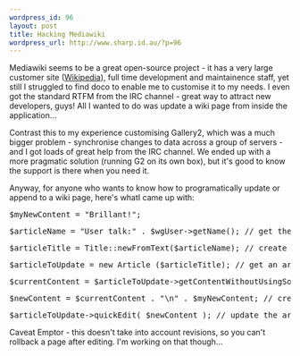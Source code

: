 ```yaml
--- 
wordpress_id: 96
layout: post
title: Hacking Mediawiki
wordpress_url: http://www.sharp.id.au/?p=96
---
```

Mediawiki seems to be a great open-source project - it has a very large customer site (<a href="http://www.wikipedia.org">Wikipedia</a>), full time development and maintainence staff, yet still I struggled to find doco to enable me to customise it to my needs. I even got the standard RTFM from the IRC channel - great way to attract new developers, guys! All I wanted to do was update a wiki page from inside the application...

Contrast this to my experience customising Gallery2, which was a much bigger problem - synchronise changes to data across a group of servers - and I got loads of great help from the IRC channel. We ended up with a more pragmatic solution (running G2 on its own box), but it's good to know the support is there when you need it.

Anyway, for anyone who wants to know how to programatically update or append to a wiki page, here's whatI came up with:


<pre>$myNewContent = "Brillant!";</pre>

<pre>$articleName = "User_talk:" . $wgUser->getName(); // get the user talk page for the logged in user</pre>
<pre>$articleTitle = Title::newFromText($articleName); // create a wiki title name from the friendly name</pre>
<pre>$articleToUpdate = new Article ($articleTitle); // get an article instance</pre>

<pre>$currentContent = $articleToUpdate->getContentWithoutUsingSoManyDamnGlobals(); // i love comedy function names :-(
</pre>
<pre>$newContent = $currentContent . "\n" . $myNewContent; // create page content</pre>

<pre>$articleToUpdate->quickEdit( $newContent ); // update the article with the new content</pre>


Caveat Emptor - this doesn't take into account revisions, so you can't rollback a page after editing. I'm working on that though...
